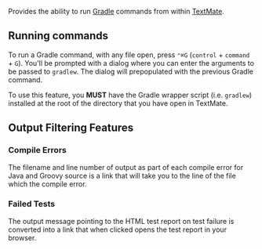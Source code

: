 Provides the ability to run [Gradle](http://www.gradle.org/ "Home - Gradle") commands from within [TextMate](http://macromates.com/ "TextMate — The Missing Editor for Mac OS X").

## Running commands

To run a Gradle command, with any file open, press `⌃⌘G` (`control` + `command` + `G`). You'll be prompted with a dialog where you can enter the arguments to be passed to `gradlew`. The dialog will prepopulated with the previous Gradle command.

To use this feature, you **MUST** have the Gradle wrapper script (i.e. `gradlew`) installed at the root of the directory that you have open in TextMate.

## Output Filtering Features

### Compile Errors

The filename and line number of output as part of each compile error for Java and Groovy source is a link that will take you to the line of the file which the compile error.

### Failed Tests

The output message pointing to the HTML test report on test failure is converted into a link that when clicked opens the test report in your browser.